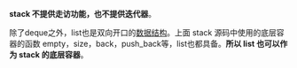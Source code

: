  **stack 不提供走访功能，也不提供迭代器**。

除了deque之外，list也是双向开口的[数据结构](https://so.csdn.net/so/search?q=数据结构&spm=1001.2101.3001.7020)。上面 stack 源码中使用的底层容器的函数 empty，size，back，push_back等，list也都具备。**所以 list 也可以作为 stack 的底层容器**。

